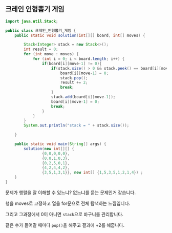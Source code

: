 ## 크레인 인형뽑기 게임

```java
import java.util.Stack;

public class 크레인_인형뽑기_게임 {
    public static void solution(int[][] board, int[] moves) {

        Stack<Integer> stack = new Stack<>();
        int result = 0;
        for (int move : moves) {
            for (int i = 0; i < board.length; i++) {
                if(board[i][move-1] != 0){
                    if(stack.size() > 0 && stack.peek() == board[i][move-1]){
                        board[i][move-1] = 0;
                        stack.pop();
                        result += 2;
                        break;
                    }
                    stack.add(board[i][move-1]);
                    board[i][move-1] = 0;
                    break;
                }
            }
        }
        System.out.println("stack = " + stack.size());

    }

    public static void main(String[] args) {
        solution(new int[][] {
                {0,0,0,0,0},
                {0,0,1,0,3},
                {0,2,5,0,1},
                {4,2,4,4,2},
                {3,5,1,3,1}}, new int[] {1,5,3,5,1,2,1,4}) ;
    }
}
```

문제가 행렬을 잘 이해할 수 있느냐? 없느냐를 묻는 문제인거 같습니다.

행을 moves로 고정하고 열을 for문으로 전체 탐색하는 느낌입니다.

그리고 그과정에서 0이 아니면 `stack`으로 바구니를 관리합니다. 

같은 수가 들어갈 때마다 `pop()`을 해주고 결과에 +2를 해줍니다.